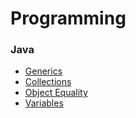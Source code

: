 # Programming

### Java
- [Generics](./topics/generics.md)
- [Collections](./topics/collections.md)
- [Object Equality](./topics/objectEquality.md)
- [Variables](./topics/variables.md)

